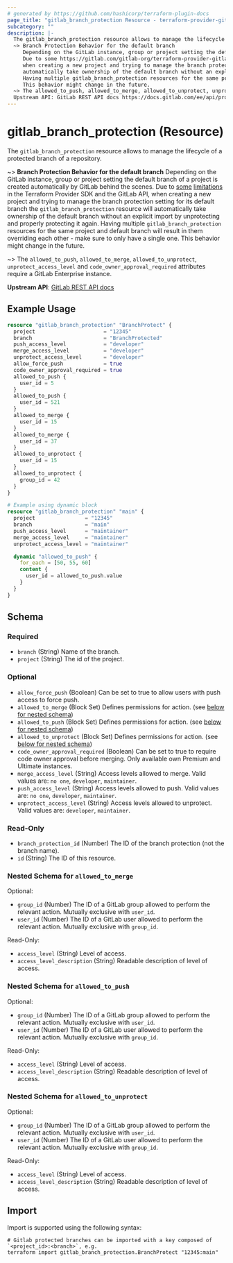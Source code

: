```yaml
---
# generated by https://github.com/hashicorp/terraform-plugin-docs
page_title: "gitlab_branch_protection Resource - terraform-provider-gitlab"
subcategory: ""
description: |-
  The gitlab_branch_protection resource allows to manage the lifecycle of a protected branch of a repository.
  ~> Branch Protection Behavior for the default branch
     Depending on the GitLab instance, group or project setting the default branch of a project is created automatically by GitLab behind the scenes.
     Due to some https://gitlab.com/gitlab-org/terraform-provider-gitlab/issues/792 limitations https://discuss.hashicorp.com/t/ignore-the-order-of-a-complex-typed-list/42242 in the Terraform Provider SDK and the GitLab API,
     when creating a new project and trying to manage the branch protection setting for its default branch the gitlab_branch_protection resource will
     automatically take ownership of the default branch without an explicit import by unprotecting and properly protecting it again.
     Having multiple gitlab_branch_protection resources for the same project and default branch will result in them overriding each other - make sure to only have a single one.
     This behavior might change in the future.
  ~> The allowed_to_push, allowed_to_merge, allowed_to_unprotect, unprotect_access_level and code_owner_approval_required attributes require a GitLab Enterprise instance.
  Upstream API: GitLab REST API docs https://docs.gitlab.com/ee/api/protected_branches.html
---
```


# gitlab_branch_protection (Resource)

The `gitlab_branch_protection` resource allows to manage the lifecycle of a protected branch of a repository.

~> **Branch Protection Behavior for the default branch**
   Depending on the GitLab instance, group or project setting the default branch of a project is created automatically by GitLab behind the scenes.
   Due to [some](https://gitlab.com/gitlab-org/terraform-provider-gitlab/issues/792) [limitations](https://discuss.hashicorp.com/t/ignore-the-order-of-a-complex-typed-list/42242) in the Terraform Provider SDK and the GitLab API,
   when creating a new project and trying to manage the branch protection setting for its default branch the `gitlab_branch_protection` resource will
   automatically take ownership of the default branch without an explicit import by unprotecting and properly protecting it again.
   Having multiple `gitlab_branch_protection` resources for the same project and default branch will result in them overriding each other - make sure to only have a single one.
   This behavior might change in the future.

~> The `allowed_to_push`, `allowed_to_merge`, `allowed_to_unprotect`, `unprotect_access_level` and `code_owner_approval_required` attributes require a GitLab Enterprise instance.

**Upstream API**: [GitLab REST API docs](https://docs.gitlab.com/ee/api/protected_branches.html)

## Example Usage

```terraform
resource "gitlab_branch_protection" "BranchProtect" {
  project                      = "12345"
  branch                       = "BranchProtected"
  push_access_level            = "developer"
  merge_access_level           = "developer"
  unprotect_access_level       = "developer"
  allow_force_push             = true
  code_owner_approval_required = true
  allowed_to_push {
    user_id = 5
  }
  allowed_to_push {
    user_id = 521
  }
  allowed_to_merge {
    user_id = 15
  }
  allowed_to_merge {
    user_id = 37
  }
  allowed_to_unprotect {
    user_id = 15
  }
  allowed_to_unprotect {
    group_id = 42
  }
}

# Example using dynamic block
resource "gitlab_branch_protection" "main" {
  project                = "12345"
  branch                 = "main"
  push_access_level      = "maintainer"
  merge_access_level     = "maintainer"
  unprotect_access_level = "maintainer"

  dynamic "allowed_to_push" {
    for_each = [50, 55, 60]
    content {
      user_id = allowed_to_push.value
    }
  }
}
```

<!-- schema generated by tfplugindocs -->
## Schema

### Required

- `branch` (String) Name of the branch.
- `project` (String) The id of the project.

### Optional

- `allow_force_push` (Boolean) Can be set to true to allow users with push access to force push.
- `allowed_to_merge` (Block Set) Defines permissions for action. (see [below for nested schema](#nestedblock--allowed_to_merge))
- `allowed_to_push` (Block Set) Defines permissions for action. (see [below for nested schema](#nestedblock--allowed_to_push))
- `allowed_to_unprotect` (Block Set) Defines permissions for action. (see [below for nested schema](#nestedblock--allowed_to_unprotect))
- `code_owner_approval_required` (Boolean) Can be set to true to require code owner approval before merging. Only available own Premium and Ultimate instances.
- `merge_access_level` (String) Access levels allowed to merge. Valid values are: `no one`, `developer`, `maintainer`.
- `push_access_level` (String) Access levels allowed to push. Valid values are: `no one`, `developer`, `maintainer`.
- `unprotect_access_level` (String) Access levels allowed to unprotect. Valid values are: `developer`, `maintainer`.

### Read-Only

- `branch_protection_id` (Number) The ID of the branch protection (not the branch name).
- `id` (String) The ID of this resource.

<a id="nestedblock--allowed_to_merge"></a>
### Nested Schema for `allowed_to_merge`

Optional:

- `group_id` (Number) The ID of a GitLab group allowed to perform the relevant action. Mutually exclusive with `user_id`.
- `user_id` (Number) The ID of a GitLab user allowed to perform the relevant action. Mutually exclusive with `group_id`.

Read-Only:

- `access_level` (String) Level of access.
- `access_level_description` (String) Readable description of level of access.


<a id="nestedblock--allowed_to_push"></a>
### Nested Schema for `allowed_to_push`

Optional:

- `group_id` (Number) The ID of a GitLab group allowed to perform the relevant action. Mutually exclusive with `user_id`.
- `user_id` (Number) The ID of a GitLab user allowed to perform the relevant action. Mutually exclusive with `group_id`.

Read-Only:

- `access_level` (String) Level of access.
- `access_level_description` (String) Readable description of level of access.


<a id="nestedblock--allowed_to_unprotect"></a>
### Nested Schema for `allowed_to_unprotect`

Optional:

- `group_id` (Number) The ID of a GitLab group allowed to perform the relevant action. Mutually exclusive with `user_id`.
- `user_id` (Number) The ID of a GitLab user allowed to perform the relevant action. Mutually exclusive with `group_id`.

Read-Only:

- `access_level` (String) Level of access.
- `access_level_description` (String) Readable description of level of access.

## Import

Import is supported using the following syntax:

```shell
# Gitlab protected branches can be imported with a key composed of `<project_id>:<branch>`, e.g.
terraform import gitlab_branch_protection.BranchProtect "12345:main"
```
